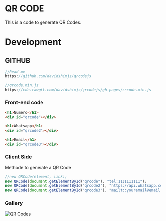 # QR CODE


This is a code to generate QR Codes.


# Development

## GITHUB

```javascript
//Read me
https://github.com/davidshimjs/qrcodejs

//qrcode.min.js
https://cdn.rawgit.com/davidshimjs/qrcodejs/gh-pages/qrcode.min.js
```


### Front-end code

```html
<h1>Numero</h1>
<div id="qrcode"></div>

<h1>Whatsapp</h1>
<div id="qrcode2"></div>

<h1>Email</h1>
<div id="qrcode3"></div>
```

### Client Side

Methode to generate a QR Code

 ```JAVASCRIPT
//new QRCode(element, link);
new QRCode(document.getElementById("qrcode"), "tel:1111111111");
new QRCode(document.getElementById("qrcode2"), "https://api.whatsapp.com/send?phone=551199999999");
new QRCode(document.getElementById("qrcode3"), "mailto:youremail@email.com");
 ```

### Gallery
![QR Codes](https://github.com/Organize-Cloud-Labs/Service-Portal/blob/main/Components/QR_Code/qr_code.png)

